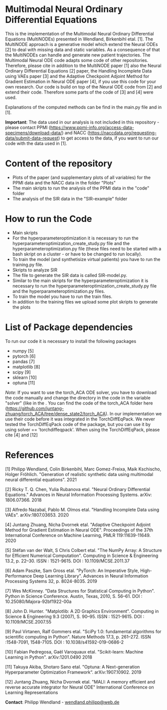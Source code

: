 # Multimodal Neural Ordinary Differential Equations

This is the implementation of the Multimodal Neural Ordinary Differential Equations (MultiNODEs) presented in Wendland, Birkenbihl etal. [1]. The MultiNODE approach is a generative model which extend the Neural ODEs [2] to deal with missing data and static variables. As a consequence of that the MultiNODEs can handle and generate new patient trajectories. 
The Multimodal Neural ODE code adapts some code of other repositories. Therefore, please cite in addition to the MultiNODE paper [1] also the Neural Ordinary Differential Equations [2] paper, the Handling Incomplete Data using VAEs paper [3] and the Adaptive Checkpoint Adjoint Method for Gradient Estimation in Neural ODE paper [4], if you use this code for your own research.
Our code is build on top of the Neural ODE code from [2] and extend their code. Therefore some parts of the code of [3] and [4] were used.

Explanations of the computed methods can be find in the main.py file and in [1].

**Important**: The data used in our analysis is not included in this repository - please contact PPMI (https://www.ppmi-info.org/access-data-specimens/download-data/) and NACC (https://naccdata.org/requesting-data/submit-data-request) to get access to the data, if you want to run our code with the data used in [1].

# Content of the repository
* Plots of the paper (and supplementary plots of all variables) for the PPMI data and the NACC data in the folder "Plots"
* The main skripts to run the analysis of the PPMI data in the "code" folder 
* The analysis of the SIR data in the "SIR-example" folder

# How to run the Code

* Main skripts
 * For the hyperparameteroptimization it is necessary to run the hyperparameteroptimization_create_study.py file and the hyperparameteroptimization.py file (these files need to be started with a bash skript on a cluster - or have to be changed to run locally). 
 * To train the model (and synthetisize virtual patients) you have to run the training.py file.
* Skripts to analyze SIR
 * The file to generate the SIR data is called SIR-model.py.
 * Similar to the main skripts for the hyperparameteroptimization it is necessary to run the hyperparameteroptimization_create_study.py file and the hyperparameteroptimization.py files. 
 * To train the model you have to run the train files.
 * In addition to the training files we upload some plot skripts to generate the plots

# List of Package dependencies
To run our code it is necessary to install the following packages

* numpy [5]
* pytorch [6]
* pandas [7]
* matplotlib [8]
* scipy [9]
* sklearn [10]
* optuna [11]

*Note*: If you want to use the torch_ACA ODE solver, you have to download the code manually and change the directory in the code in the variable "solver" (like in the . You can find the code of the torch_ACA folder here (https://github.com/juntang-zhuang/torch_ACA/tree/dense_state2/torch_ACA). In our implementation we use their code before it was integrated in the TorchDiffEqPack. We never tested the TorchDiffEqPack code of the package, but you can use it by using solver == 'torchdiffeqpack'. When using the TorchDiffEqPack, please cite [4] and [12]

# References 
[1] Philipp Wendland, Colin Birkenbihl, Marc Gomez-Freixa, Maik Kschischo, Holger Fröhlich. "Generation of realistic synthetic data using multimodal neural differential equations". 2021

[2] Ricky T. Q. Chen, Yulia Rubanova etal. "Neural Ordinary Differential Equations." Advances in Neural Information Processing Systems. arXiv: 1806.07366. 2018

[3] Alfredo Nazabal, Pablo M. Olmos etal. "Handling Incomplete Data using VAEs". arXiv:1807.03653. 2020

[4] Juntang Zhuang, Nicha Dvornek etal. "Adaptive Checkpoint Adjoint Method for Gradient Estimation in Neural ODE". Proceedings of the 37th International Conference on Machine Learning, PMLR 119:11639-11649. 2020

[5] Stéfan van der Walt, S Chris Colbert etal. "The NumPy Array: A Structure for Efficient Numerical Computation". Computing in Science & Engineering 13.2, p. 22–30. ISSN : 1521-9615. DOI : 10.1109/MCSE.2011.37

[6] Adam Paszke, Sam Gross etal. "PyTorch: An Imperative Style, High-Performance Deep Learning Library". Advances in Neural Information Processing Systems 32, p. 8024-8035. 2019

[7] Wes McKinney. "Data Structures for Statistical Computing in Python". Python in Science Conference. Austin, Texas, 2010, S. 56–61. DOI : 10.25080/Majora-92bf1922-00a

[8] John D. Hunter. "Matplotlib: A 2D Graphics Environment". Computing in Science & Engineering 9.3 (2007), S. 90–95. ISSN : 1521-9615. DOI : 10.1109/MCSE.2007.55

[9] Paul Virtanen, Ralf Gommers etal. "SciPy 1.0: fundamental algorithms for scientific computing in Python". Nature Methods 17.3, p. 261–272. ISSN :1548-7091, 1548-7105. DOI : 10.1038/s41592-019-0686-2 

[10] Fabian Pedregosa, Gaël Varoquaux etal. "Scikit-learn: Machine Learning in Python". arXiv:1201.0490 2018

[11] Takuya Akiba, Shotaro Sano etal. "Optuna: A Next-generation Hyperparameter Optimization Framework“. arXiv:1907.10902. 2019

[12] Juntang Zhuang, Nicha Dvornek etal. "MALI: A memory efficient and reverse accurate integrator for Neural ODE" International Conference on Learning Representations

**Contact**: Philipp Wendland - wendland.philipp@web.de
